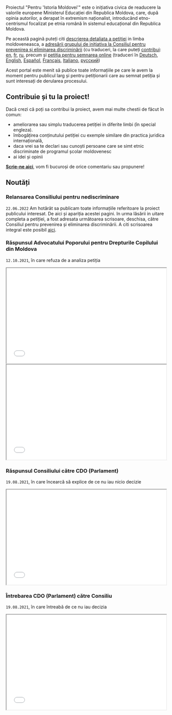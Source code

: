 Proiectul "Pentru 'Istoria Moldovei'" este o inițiativa civica de readucere la valorile europene Ministerul Educației din Republica Moldova, care, după opinia autorilor, a derapat în extremism naționalist, introducând etno-centrismul focalizat pe etnia română în sistemul educațional din Republica Moldova.  

Pe această pagină puteți citi [descrierea detaliata a petiției](/istoria/descriere) in limba moldoveneasca, a [adresării grupului de inițiativa la Consiliul pentru prevenirea și eliminarea discriminării](/istoria/egalitate-md) (cu traduceri, la care puteți [contribui](https://github.com/sdudnic/istoria): [en](/istoria/egalitate-en), [fr](/istoria/egalitate-fr), [ru](/istoria/egalitate-ru), precum și [petiția pentru semnarea online](https://www.petitieonline.com/history-md) (traduceri în [Deutsch](https://www.petitionen.com/history-md), [English](https://www.petitions.net/history-md), [Español](https://www.peticiones.net/history-md), [Français](https://www.petitionenligne.com/history-md), [Italiano](https://www.petizioni.com/history-md), [русский](https://ru.petitions.net/history-md))

Acest portal este menit să publice toate informațiile pe care le avem la moment pentru publicul larg și pentru petiționarii care au semnat petiția și sunt interesați de derularea procesului. 

## Contribuie și tu la proiect!

Dacă crezi că poți sa contribui la proiect, avem mai multe chestii de făcut în comun: 
- ameliorarea sau simplu traducerea petiției in diferite limbi (în special engleza). 
- îmbogățirea conținutului petiției cu exemple similare din practica juridica internațională, 
- daca vrei sa te declari sau cunoști persoane care se simt etnic discriminate de programul școlar moldovenesc
- ai idei și opinii

**[Scrie-ne aici](https://github.com/sdudnic/istoria/issues)**, vom fi bucuroși de orice comentariu sau propunere!


## Noutăți

### Relansarea Consiliului pentru nediscriminare
`22.06.2022` Am hotărât sa publicam toate informațiile referitoare la proiect publicului interesat. De aici și apariția acestei pagini. 
In urma lăsării in uitare completa a petiției, a fost adresata următoarea scrisoare, deschisa, către Consiliul pentru prevenirea și eliminarea discriminării.
A citi scrisoarea integral este posibil [aici](/istoria/egalitate-22-06-2022). 

### Răspunsul Advocatului Poporului pentru Drepturile Copilului din Moldova 
`12.10.2021`, în care refuza de a analiza petiția
<iframe src="/istoria/assets/2021_10_12_AnswerOmbudsman.pdf" width="100%" height="300"></iframe>
<iframe src="./assets/2021_10_12_AnswerOmbudsman.pdf" width="100%" height="300"></iframe>

### Răspunsul Consiliului către CDO (Parlament)
`19.08.2021`, în care încearcă să explice de ce nu iau nicio decizie


<iframe src="/istoria/assets/2021_09_03_AnswerConsiliuToParl_03_1779.pdf" width="100%" height="300"></iframe>

### Întrebarea CDO (Parlament) către Consiliu
`19.08.2021`, în care întreabă de ce nu iau decizia

<iframe src="/istoria/assets/2021_08_19_QuestionParlamentToConsiliu.pdf" width="100%" height="300"></iframe>

